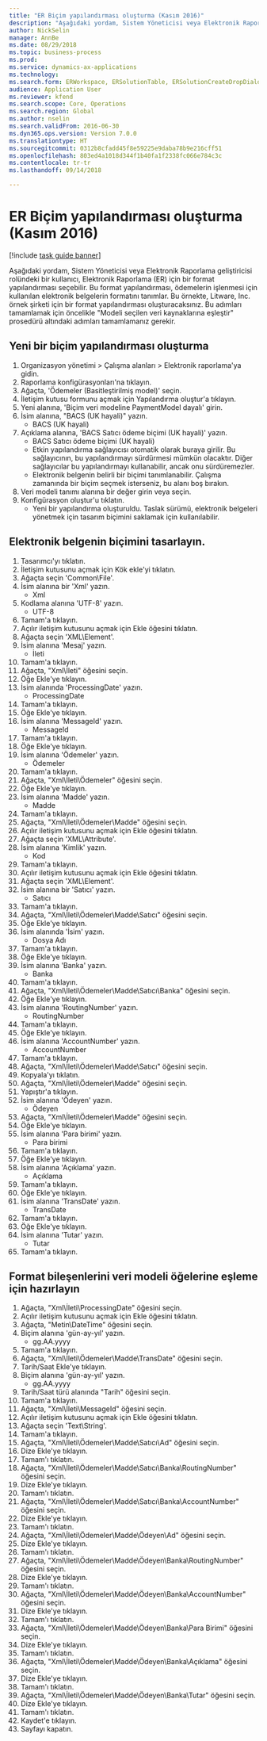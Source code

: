 ```yaml
--- 
title: "ER Biçim yapılandırması oluşturma (Kasım 2016)"
description: "Aşağıdaki yordam, Sistem Yöneticisi veya Elektronik Raporlama geliştiricisi rolündeki bir kullanıcı, Elektronik Raporlama (ER) için bir format yapılandırması seçebilir."
author: NickSelin
manager: AnnBe
ms.date: 08/29/2018
ms.topic: business-process
ms.prod: 
ms.service: dynamics-ax-applications
ms.technology: 
ms.search.form: ERWorkspace, ERSolutionTable, ERSolutionCreateDropDialog, EROperationDesigner, ERComponentTypeDropDialog
audience: Application User
ms.reviewer: kfend
ms.search.scope: Core, Operations
ms.search.region: Global
ms.author: nselin
ms.search.validFrom: 2016-06-30
ms.dyn365.ops.version: Version 7.0.0
ms.translationtype: HT
ms.sourcegitcommit: 0312b8cfadd45f8e59225e9daba78b9e216cff51
ms.openlocfilehash: 803ed4a1018d344f1b40fa1f2338fc066e784c3c
ms.contentlocale: tr-tr
ms.lasthandoff: 09/14/2018

---
```

# <a name="er-create-a-format-configuration-november-2016"></a>ER Biçim yapılandırması oluşturma (Kasım 2016)

[!include [task guide banner](../../includes/task-guide-banner.md)]

Aşağıdaki yordam, Sistem Yöneticisi veya Elektronik Raporlama geliştiricisi rolündeki bir kullanıcı, Elektronik Raporlama (ER) için bir format yapılandırması seçebilir. Bu format yapılandırması, ödemelerin işlenmesi için kullanılan elektronik belgelerin formatını tanımlar. Bu örnekte, Litware, Inc. örnek şirketi için bir format yapılandırması oluşturacaksınız. Bu adımları tamamlamak için öncelikle "Modeli seçilen veri kaynaklarına eşleştir" prosedürü altındaki adımları tamamlamanız gerekir.


## <a name="create-a-new-format-configuration"></a>Yeni bir biçim yapılandırması oluşturma
1. Organizasyon yönetimi > Çalışma alanları > Elektronik raporlama'ya gidin.
2. Raporlama konfigürasyonları'na tıklayın.
3. Ağaçta, 'Ödemeler (Basitleştirilmiş model)' seçin.
4. İletişim kutusu formunu açmak için Yapılandırma oluştur'a tıklayın.
5. Yeni alanına, 'Biçim veri modeline PaymentModel dayalı' girin.
6. İsim alanına, "BACS (UK hayali)" yazın.
    * BACS (UK hayali)  
7. Açıklama alanına, 'BACS Satıcı ödeme biçimi (UK hayali)' yazın.
    * BACS Satıcı ödeme biçimi (UK hayali)  
    * Etkin yapılandırma sağlayıcısı otomatik olarak buraya girilir. Bu sağlayıcının, bu yapılandırmayı sürdürmesi mümkün olacaktır. Diğer sağlayıcılar bu yapılandırmayı kullanabilir, ancak onu sürdüremezler.  
    * Elektronik belgenin belirli bir biçimi tanımlanabilir. Çalışma zamanında bir biçim seçmek isterseniz, bu alanı boş bırakın.  
8. Veri modeli tanımı alanına bir değer girin veya seçin.
9. Konfigürasyon oluştur'u tıklatın.
    * Yeni bir yapılandırma oluşturuldu. Taslak sürümü, elektronik belgeleri yönetmek için tasarım biçimini saklamak için kullanılabilir.  

## <a name="design-format-of-electronic-document"></a>Elektronik belgenin biçimini tasarlayın.
1. Tasarımcı'yı tıklatın.
2. İletişim kutusunu açmak için Kök ekle'yi tıklatın.
3. Ağaçta seçin 'Common\File'.
4. İsim alanına bir 'Xml' yazın.
    * Xml  
5. Kodlama alanına 'UTF-8' yazın.
    * UTF-8  
6. Tamam'a tıklayın.
7. Açılır iletişim kutusunu açmak için Ekle öğesini tıklatın.
8. Ağaçta seçin 'XML\Element'.
9. İsim alanına 'Mesaj' yazın.
    * İleti  
10. Tamam'a tıklayın.
11. Ağaçta, "Xml\İleti" öğesini seçin.
12. Öğe Ekle'ye tıklayın.
13. İsim alanında 'ProcessingDate' yazın.
    * ProcessingDate  
14. Tamam'a tıklayın.
15. Öğe Ekle'ye tıklayın.
16. İsim alanına 'MessageId' yazın.
    * MessageId  
17. Tamam'a tıklayın.
18. Öğe Ekle'ye tıklayın.
19. İsim alanına 'Ödemeler' yazın.
    * Ödemeler  
20. Tamam'a tıklayın.
21. Ağaçta, "Xml\İleti\Ödemeler" öğesini seçin.
22. Öğe Ekle'ye tıklayın.
23. İsim alanına 'Madde' yazın.
    * Madde  
24. Tamam'a tıklayın.
25. Ağaçta, "Xml\İleti\Ödemeler\Madde" öğesini seçin.
26. Açılır iletişim kutusunu açmak için Ekle öğesini tıklatın.
27. Ağaçta seçin 'XML\Attribute'.
28. İsim alanına 'Kimlik' yazın.
    * Kod  
29. Tamam'a tıklayın.
30. Açılır iletişim kutusunu açmak için Ekle öğesini tıklatın.
31. Ağaçta seçin 'XML\Element'.
32. İsim alanına bir 'Satıcı' yazın.
    * Satıcı  
33. Tamam'a tıklayın.
34. Ağaçta, "Xml\İleti\Ödemeler\Madde\Satıcı" öğesini seçin.
35. Öğe Ekle'ye tıklayın.
36. İsim alanında 'İsim' yazın.
    * Dosya Adı  
37. Tamam'a tıklayın.
38. Öğe Ekle'ye tıklayın.
39. İsim alanına 'Banka' yazın.
    * Banka  
40. Tamam'a tıklayın.
41. Ağaçta, "Xml\İleti\Ödemeler\Madde\Satıcı\Banka" öğesini seçin.
42. Öğe Ekle'ye tıklayın.
43. İsim alanına 'RoutingNumber' yazın.
    * RoutingNumber  
44. Tamam'a tıklayın.
45. Öğe Ekle'ye tıklayın.
46. İsim alanına 'AccountNumber' yazın.
    * AccountNumber  
47. Tamam'a tıklayın.
48. Ağaçta, "Xml\İleti\Ödemeler\Madde\Satıcı" öğesini seçin.
49. Kopyala'yı tıklatın.
50. Ağaçta, "Xml\İleti\Ödemeler\Madde" öğesini seçin.
51. Yapıştır'a tıklayın.
52. İsim alanına 'Ödeyen' yazın.
    * Ödeyen  
53. Ağaçta, "Xml\İleti\Ödemeler\Madde" öğesini seçin.
54. Öğe Ekle'ye tıklayın.
55. İsim alanına 'Para birimi' yazın.
    * Para birimi  
56. Tamam'a tıklayın.
57. Öğe Ekle'ye tıklayın.
58. İsim alanına 'Açıklama' yazın.
    * Açıklama  
59. Tamam'a tıklayın.
60. Öğe Ekle'ye tıklayın.
61. İsim alanına 'TransDate' yazın.
    * TransDate  
62. Tamam'a tıklayın.
63. Öğe Ekle'ye tıklayın.
64. İsim alanına 'Tutar' yazın.
    * Tutar  
65. Tamam'a tıklayın.

## <a name="prepare-format-components-for-mapping-to-data-model-elements"></a>Format bileşenlerini veri modeli öğelerine eşleme için hazırlayın
1. Ağaçta, "Xml\İleti\ProcessingDate" öğesini seçin.
2. Açılır iletişim kutusunu açmak için Ekle öğesini tıklatın.
3. Ağaçta, "Metin\DateTime" öğesini seçin.
4. Biçim alanına 'gün-ay-yıl' yazın.
    * gg.AA.yyyy  
5. Tamam'a tıklayın.
6. Ağaçta, "Xml\İleti\Ödemeler\Madde\TransDate" öğesini seçin.
7. Tarih/Saat Ekle'ye tıklayın.
8. Biçim alanına 'gün-ay-yıl' yazın.
    * gg.AA.yyyy  
9. Tarih/Saat türü alanında "Tarih" öğesini seçin.
10. Tamam'a tıklayın.
11. Ağaçta, "Xml\İleti\MessageId" öğesini seçin.
12. Açılır iletişim kutusunu açmak için Ekle öğesini tıklatın.
13. Ağaçta seçin 'Text\String'.
14. Tamam'a tıklayın.
15. Ağaçta, "Xml\İleti\Ödemeler\Madde\Satıcı\Ad" öğesini seçin.
16. Dize Ekle'ye tıklayın.
17. Tamam'ı tıklatın.
18. Ağaçta, "Xml\İleti\Ödemeler\Madde\Satıcı\Banka\RoutingNumber" öğesini seçin.
19. Dize Ekle'ye tıklayın.
20. Tamam'ı tıklatın.
21. Ağaçta, "Xml\İleti\Ödemeler\Madde\Satıcı\Banka\AccountNumber" öğesini seçin.
22. Dize Ekle'ye tıklayın.
23. Tamam'ı tıklatın.
24. Ağaçta, "Xml\İleti\Ödemeler\Madde\Ödeyen\Ad" öğesini seçin.
25. Dize Ekle'ye tıklayın.
26. Tamam'ı tıklatın.
27. Ağaçta, "Xml\İleti\Ödemeler\Madde\Ödeyen\Banka\RoutingNumber" öğesini seçin.
28. Dize Ekle'ye tıklayın.
29. Tamam'ı tıklatın.
30. Ağaçta, "Xml\İleti\Ödemeler\Madde\Ödeyen\Banka\AccountNumber" öğesini seçin.
31. Dize Ekle'ye tıklayın.
32. Tamam'ı tıklatın.
33. Ağaçta, "Xml\İleti\Ödemeler\Madde\Ödeyen\Banka\Para Birimi" öğesini seçin.
34. Dize Ekle'ye tıklayın.
35. Tamam'ı tıklatın.
36. Ağaçta, "Xml\İleti\Ödemeler\Madde\Ödeyen\Banka\Açıklama" öğesini seçin.
37. Dize Ekle'ye tıklayın.
38. Tamam'ı tıklatın.
39. Ağaçta, "Xml\İleti\Ödemeler\Madde\Ödeyen\Banka\Tutar" öğesini seçin.
40. Dize Ekle'ye tıklayın.
41. Tamam'ı tıklatın.
42. Kaydet'e tıklayın.
43. Sayfayı kapatın.


